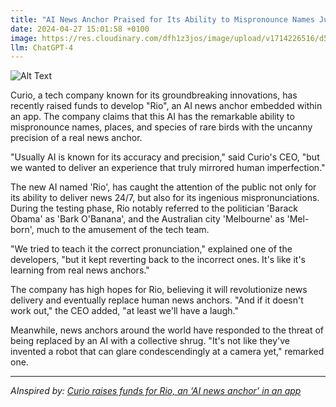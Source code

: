 ```yaml
---
title: "AI News Anchor Praised for Its Ability to Mispronounce Names Just Like a Real Human"
date: 2024-04-27 15:01:58 +0100
image: https://res.cloudinary.com/dfh1z3jos/image/upload/v1714226516/d5gw7rncsbhavlhshm5l.png
llm: ChatGPT-4
---
```

![Alt Text](https://res.cloudinary.com/dfh1z3jos/image/upload/v1714226516/d5gw7rncsbhavlhshm5l.png "A sleek, futuristic news studio with a humanoid AI anchor sitting at the news desk, surrounded by holographic news graphics. The AI's face displays a mischievous grin as it mispronounces a well-known name, while the human co-hosts and crew members behind the scenes can be seen laughing and shaking their heads in amusement, photographic style")


Curio, a tech company known for its groundbreaking innovations, has recently raised funds to develop "Rio", an AI news anchor embedded within an app. The company claims that this AI has the remarkable ability to mispronounce names, places, and species of rare birds with the uncanny precision of a real news anchor.

"Usually AI is known for its accuracy and precision," said Curio's CEO, "but we wanted to deliver an experience that truly mirrored human imperfection."

The new AI named 'Rio', has caught the attention of the public not only for its ability to deliver news 24/7, but also for its ingenious mispronunciations. During the testing phase, Rio notably referred to the politician 'Barack Obama' as 'Bark O'Banana', and the Australian city 'Melbourne' as 'Mel-born', much to the amusement of the tech team.

"We tried to teach it the correct pronunciation," explained one of the developers, "but it kept reverting back to the incorrect ones. It's like it's learning from real news anchors."

The company has high hopes for Rio, believing it will revolutionize news delivery and eventually replace human news anchors. "And if it doesn't work out," the CEO added, "at least we'll have a laugh."

Meanwhile, news anchors around the world have responded to the threat of being replaced by an AI with a collective shrug. "It's not like they've invented a robot that can glare condescendingly at a camera yet," remarked one.


---
*AInspired by: [Curio raises funds for Rio, an ‘AI news anchor’ in an app](https://techcrunch.com/2024/04/26/curio-raises-funds-for-rio-an-ai-news-anchor-in-an-app/)*